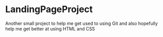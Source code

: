 # LandingPageProject
Another small project to help me get used to using Git and also hopefully help me get better at using HTML and CSS

